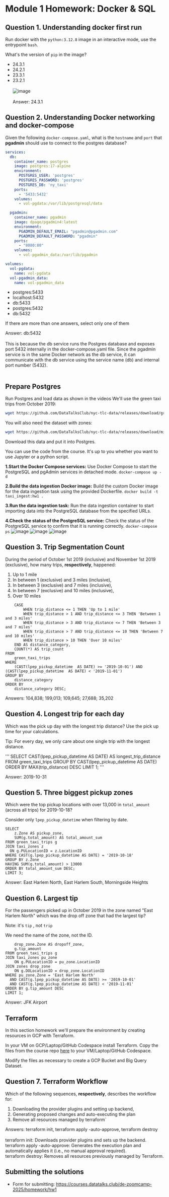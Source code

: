 # Module 1 Homework: Docker & SQL

## Question 1. Understanding docker first run 

Run docker with the `python:3.12.8` image in an interactive mode, use the entrypoint `bash`.

What's the version of `pip` in the image?

- 24.3.1
- 24.2.1
- 23.3.1
- 23.2.1<br><br>
![image](https://github.com/user-attachments/assets/ca379982-f304-4278-823a-2c4e9875a814)<br><br>
Answer: 24.3.1

## Question 2. Understanding Docker networking and docker-compose

Given the following `docker-compose.yaml`, what is the `hostname` and `port` that **pgadmin** should use to connect to the postgres database?

```yaml
services:
  db:
    container_name: postgres
    image: postgres:17-alpine
    environment:
      POSTGRES_USER: 'postgres'
      POSTGRES_PASSWORD: 'postgres'
      POSTGRES_DB: 'ny_taxi'
    ports:
      - '5433:5432'
    volumes:
      - vol-pgdata:/var/lib/postgresql/data

  pgadmin:
    container_name: pgadmin
    image: dpage/pgadmin4:latest
    environment:
      PGADMIN_DEFAULT_EMAIL: "pgadmin@pgadmin.com"
      PGADMIN_DEFAULT_PASSWORD: "pgadmin"
    ports:
      - "8080:80"
    volumes:
      - vol-pgadmin_data:/var/lib/pgadmin  

volumes:
  vol-pgdata:
    name: vol-pgdata
  vol-pgadmin_data:
    name: vol-pgadmin_data
```

- postgres:5433
- localhost:5432
- db:5433
- postgres:5432
- db:5432

If there are more than one answers, select only one of them

Answer: db:5432<br><br>
This is because the db service runs the Postgres database and exposes port 5432 internally in the docker-compose.yaml file. Since the pgadmin service is in the same Docker network as the db service, it can communicate with the db service using the service name (db) and internal port number (5432).<br><br>
##  Prepare Postgres

Run Postgres and load data as shown in the videos
We'll use the green taxi trips from October 2019:

```bash
wget https://github.com/DataTalksClub/nyc-tlc-data/releases/download/green/green_tripdata_2019-10.csv.gz
```

You will also need the dataset with zones:

```bash
wget https://github.com/DataTalksClub/nyc-tlc-data/releases/download/misc/taxi_zone_lookup.csv
```

Download this data and put it into Postgres.

You can use the code from the course. It's up to you whether
you want to use Jupyter or a python script.

**1.Start the Docker Compose services:**
Use Docker Compose to start the PostgreSQL and pgAdmin services in detached mode. 
```docker-compose up -d```

**2.Build the data ingestion Docker image:**
Build the custom Docker image for the data ingestion task using the provided Dockerfile.
```docker build -t taxi_ingest:hw1 .```

**3.Run the data ingestion task:**
Run the data ingestion container to start importing data into the PostgreSQL database from the specified URLs.

**4.Check the status of the PostgreSQL service:**
Check the status of the PostgreSQL service to confirm that it is running correctly.
```docker-compose ps```
![image](https://github.com/user-attachments/assets/5b7a830e-a174-4d4c-83a2-ca5c5e7d77c1)
![image](https://github.com/user-attachments/assets/835bac20-feba-4f0a-b136-702413cf12be)
![image](https://github.com/user-attachments/assets/6b9df2e9-91f2-4b2d-bc14-907ae419abc1)

## Question 3. Trip Segmentation Count

During the period of October 1st 2019 (inclusive) and November 1st 2019 (exclusive), how many trips, **respectively**, happened:
1. Up to 1 mile
2. In between 1 (exclusive) and 3 miles (inclusive),
3. In between 3 (exclusive) and 7 miles (inclusive),
4. In between 7 (exclusive) and 10 miles (inclusive),
5. Over 10 miles 

```SELECT 
    CASE 
        WHEN trip_distance <= 1 THEN 'Up to 1 mile'
        WHEN trip_distance > 1 AND trip_distance <= 3 THEN 'Between 1 and 3 miles'
        WHEN trip_distance > 3 AND trip_distance <= 7 THEN 'Between 3 and 7 miles'
        WHEN trip_distance > 7 AND trip_distance <= 10 THEN 'Between 7 and 10 miles'
        WHEN trip_distance > 10 THEN 'Over 10 miles'
    END AS distance_category,
    COUNT(*) AS trip_count
FROM 
    green_taxi_trips
WHERE 
    (CAST(lpep_pickup_datetime  AS DATE) >= '2019-10-01') AND (CAST(lpep_pickup_datetime  AS DATE) < '2019-11-01')
GROUP BY 
    distance_category
ORDER BY 
    distance_category DESC;
```
Answers: 104,838; 199,013; 109,645; 27,688; 35,202

## Question 4. Longest trip for each day

Which was the pick up day with the longest trip distance?
Use the pick up time for your calculations.

Tip: For every day, we only care about one single trip with the longest distance. 

'''
SELECT 
    CAST(lpep_pickup_datetime AS DATE) AS longest_trip_distance
FROM 
    green_taxi_trips
GROUP BY 
    CAST(lpep_pickup_datetime AS DATE)
ORDER BY 
    MAX(trip_distance) DESC
LIMIT 1;
'''

 Answer: 2019-10-31


## Question 5. Three biggest pickup zones

Which were the top pickup locations with over 13,000 in
`total_amount` (across all trips) for 2019-10-18?

Consider only `lpep_pickup_datetime` when filtering by date.
```
SELECT 
    z.Zone AS pickup_zone,
    SUM(g.total_amount) AS total_amount_sum
FROM green_taxi_trips g
JOIN taxi_zones z
  ON g.PULocationID = z.LocationID
WHERE CAST(g.lpep_pickup_datetime AS DATE) = '2019-10-18'
GROUP BY z.Zone
HAVING SUM(g.total_amount) > 13000
ORDER BY total_amount_sum DESC;
LIMIT 3;
```
Answer: East Harlem North, East Harlem South, Morningside Heights


## Question 6. Largest tip

For the passengers picked up in October 2019 in the zone
named "East Harlem North" which was the drop off zone that had
the largest tip?

Note: it's `tip` , not `trip`

We need the name of the zone, not the ID.

```SELECT
    drop_zone.Zone AS dropoff_zone,
    g.tip_amount
FROM green_taxi_trips g
JOIN taxi_zones pu_zone 
    ON g.PULocationID = pu_zone.LocationID
JOIN zones drop_zone
    ON g.DOLocationID = drop_zone.LocationID
WHERE pu_zone.Zone = 'East Harlem North'
  AND CAST(g.lpep_pickup_datetime AS DATE) >= '2019-10-01'
  AND CAST(g.lpep_pickup_datetime AS DATE) < '2019-11-01'
ORDER BY g.tip_amount DESC
LIMIT 1;
```

Answer: JFK Airport



## Terraform

In this section homework we'll prepare the environment by creating resources in GCP with Terraform.

In your VM on GCP/Laptop/GitHub Codespace install Terraform. 
Copy the files from the course repo
[here](../../../01-docker-terraform/1_terraform_gcp/terraform) to your VM/Laptop/GitHub Codespace.

Modify the files as necessary to create a GCP Bucket and Big Query Dataset.


## Question 7. Terraform Workflow

Which of the following sequences, **respectively**, describes the workflow for: 
1. Downloading the provider plugins and setting up backend,
2. Generating proposed changes and auto-executing the plan
3. Remove all resources managed by terraform`

Answers: terraform init, terraform apply -auto-approve, terraform destroy<br><br>
terraform init: Downloads provider plugins and sets up the backend. <br>
terraform apply -auto-approve: Generates the execution plan and automatically applies it (i.e., no manual approval required). <br>
terraform destroy: Removes all resources previously managed by Terraform.

## Submitting the solutions

* Form for submitting: https://courses.datatalks.club/de-zoomcamp-2025/homework/hw1
